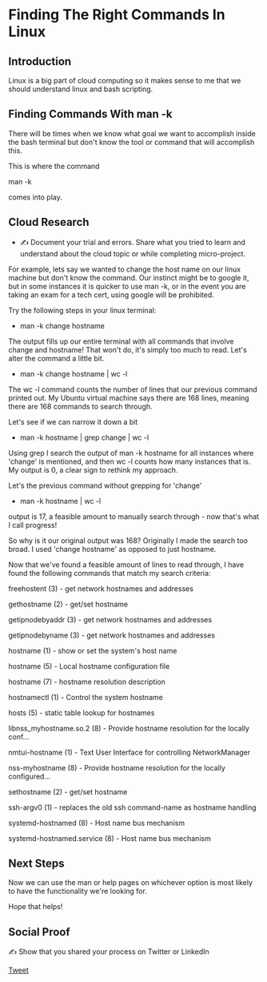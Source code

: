 <!-- This template removes the micro tutorial for a quicker post and removes images for a full template check out the 000-DAY-ARTICLE-LONG-TEMPLATE.MD-->



# Finding The Right Commands In Linux

## Introduction

Linux is a big part of cloud computing so it makes sense to me that we should understand linux and bash scripting.


## Finding Commands With man -k

There will be times when we know what goal we want to accomplish inside the bash terminal but don't know the tool or command that will accomplish this. 

This is where the command

man -k 

comes into play. 

## Cloud Research

- ✍️ Document your trial and errors. Share what you tried to learn and understand about the cloud topic or while completing micro-project.

For example, lets say we wanted to change the host name on our linux machine but don't know the command. Our instinct might be to google it, but in some instances it is quicker to use man -k, or in the event you are taking an exam for a tech cert, using google will be prohibited.

Try the following steps in your linux terminal:

- man -k change hostname

The output fills up our entire terminal with all commands that involve change and hostname! That won't do, it's simply too much to read. Let's alter the command a little bit.

- man -k change hostname | wc -l

The wc -l command counts the number of lines that our previous command printed out. My Ubuntu virtual machine says there are 168 lines, meaning there are 168 commands to search through. 

Let's see if we can narrow it down a bit

- man -k hostname | grep change | wc -l

Using grep I search the output of man -k hostname for all instances where 'change' is mentioned, and then wc -l counts how many instances that is. My output is 0, a clear sign to rethink my approach.

Let's the previous command without grepping for 'change'

- man -k hostname | wc -l

output is 17, a feasible amount to manually search through - now that's what I call progress!

So why is it our original output was 168? Originally I made the search too broad. I used 'change hostname' as opposed to just hostname. 

Now that we've found a feasible amount of lines to read through, I have found the following commands that match my search criteria:

freehostent (3)      - get network hostnames and addresses

gethostname (2)      - get/set hostname

getipnodebyaddr (3)  - get network hostnames and addresses

getipnodebyname (3)  - get network hostnames and addresses

hostname (1)         - show or set the system's host name

hostname (5)         - Local hostname configuration file

hostname (7)         - hostname resolution description

hostnamectl (1)      - Control the system hostname

hosts (5)            - static table lookup for hostnames

libnss_myhostname.so.2 (8) - Provide hostname resolution for the locally conf...

nmtui-hostname (1)   - Text User Interface for controlling NetworkManager

nss-myhostname (8)   - Provide hostname resolution for the locally configured...

sethostname (2)      - get/set hostname

ssh-argv0 (1)        - replaces the old ssh command-name as hostname handling

systemd-hostnamed (8) - Host name bus mechanism

systemd-hostnamed.service (8) - Host name bus mechanism


## Next Steps
Now we can use the man or help pages on whichever option is most likely to have the functionality we're looking for. 

Hope that helps!

## Social Proof

✍️ Show that you shared your process on Twitter or LinkedIn

[Tweet](https://twitter.com/lrnallday/status/1290994682328223744)
